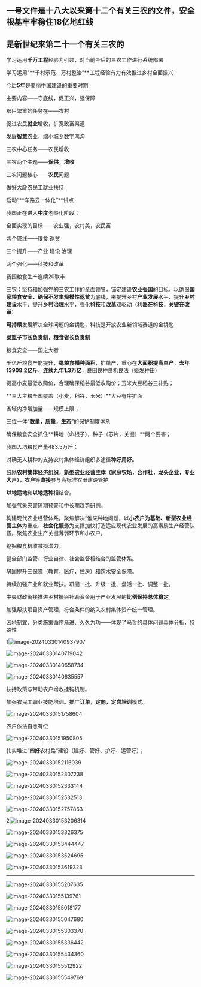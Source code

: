 ## 一号文件是十八大以来第十二个有关三农的文件，安全根基牢牢稳住18亿地红线

## 是新世纪来第二十一个有关三农的







学习运用**千万工程**经验为引领，对当前今后的三农工作进行系统部署

学习运用“**千村示范、万村整治”**工程经验有力有效推进乡村全面振兴

今后**5年**是美丽中国建设的重要时期

主要内容——守底线，促正兴，强保障

艰巨繁重的任务在——农村

促进农民**就业**增收，扩宽致富渠道



发展**智慧**农业，缩小城乡数字鸿沟

三农中心任务——农民增收

三农两个主题——**保供，增收**

三农问题核心——**农民**问题





做好大龄农民工就业扶持

启动“**车路云一体化”**试点

我国正在进入**中度**老龄化阶段；

全面实现的目标——农业强，农村美，农民富

两个底线——粮食 返贫

三个提升——产业 建设 治理

两个强化——科技和改革

我国粮食生产连续20联丰

三农：坚持和加强党的三农工作的全面领导，锚定建设**农业强国**的目标，以确保**国家粮食安全、确保不发生规模性返贫**为底线，来提升乡村**产业发展**水平、提升**乡村建设**水平、提升**乡村治理**水平，强化**科技**和**改革**双驱动（**利器在科技，关键在改革**）

**可持续**发展解决全球问题的金钥匙，科技是开放农业新领域赛道的金钥匙



**菜篮子市长负责制，粮食省长负责制**

粮食安全——国之大者



千亿斤粮食产能提升，**稳粮食播种面积**，扩单产，重心在**大面积提高单产**，**去年13908.2亿斤**，**连续九年1.3万亿**，良田良种良机良法（姬发种田）

提高小麦最低收购价，合理确保稻谷最低收购价；玉米大豆稻谷三补贴；

**三大主粮全国覆盖（小麦，稻谷，玉米）**大豆有序扩面

省域内净增加量——规模上限；



三位一体“**数量，质量，生态**”的保护制度体系

确保粮食安全抓住**耕地（命根子），种子（芯片，关键）**两个要害；

我国人均粮食产量483.5万斤；

对确无人耕种的支持农村集体经济组织多途径**种好用好。**

鼓励**农村集体经济组织，新型农业经营主体（家庭农场，合作社，龙头企业，专业大户），农户**等**直接**参与高标准农田建设管护

**以地适地**和**以地适种**相结合。

加强气象灾害短期预警和中长期趋势研判。

构建现代农业经营体系。聚焦解决“谁来种地问题，以**小农户为基础、新型农业经营主体**为重点、**社会化服务**为支撑加快打造适应现代农业发展的高素质生产经营队伍。聚焦农业生产关键薄弱环节和小农户。

挖掘粮食机收减损潜力。

健全部门监管、行业自律、社会监督相结合的监管体系。

巩固提升三保障（教育，医疗，住房）和饮水安全保障。

持续加强产业和就业帮扶。巩固一批、升级一批、盘活一批、调整一批。

中央财政衔接推进乡村振兴补助资金用于产业发展的**比例保持总体稳定**。

加强帮扶项目资产管理，符合条件的纳入农村集体资产统一管理。

因地制宜、分类施策循序渐进、久久为功——体现了马哲的具体问题具体分析，特殊性





1![image-20240330140937907](../../img/一号文件/image-20240330140937907-1711783088741.png)

![image-20240330140719042](../../img/一号文件/image-20240330140719042.png)

![image-20240330140658734](../../img/一号文件/image-20240330140658734.png)

![image-20240330140635557](../../img/一号文件/image-20240330140635557.png)

扶持政策与带动农户增收挂钩机制。

加强农民工职业技能培训。推广**订单，定向，定岗培训**模式。

![image-20240330151758604](../../img/一号文件/image-20240330151758604.png)

农户依法自愿有偿

![image-20240330151950805](../../img/一号文件/image-20240330151950805.png)

扎实堆进”**四好**农村路“建设（建好、管好、护好、运营好）；

![image-20240330152116039](../../img/一号文件/image-20240330152116039.png)

![image-20240330152307238](../../img/一号文件/image-20240330152307238.png)

![image-20240330152333144](../../img/一号文件/image-20240330152333144.png)

![image-20240330152532513](../../img/一号文件/image-20240330152532513.png)

![image-20240330152757863](../../img/一号文件/image-20240330152757863.png)

2![image-20240330153206314](../../img/一号文件/image-20240330153206314.png)

![image-20240330153326375](../../img/一号文件/image-20240330153326375.png)

![image-20240330153444447](../../img/一号文件/image-20240330153444447.png)

![image-20240330153524695](../../img/一号文件/image-20240330153524695.png)

![image-20240330153619323](../../img/一号文件/image-20240330153619323.png)

----

![image-20240330155207635](../../img/一号文件/image-20240330155207635.png)

![image-20240330155139761](../../img/一号文件/image-20240330155139761.png)

![image-20240330155018177](../../img/一号文件/image-20240330155018177.png)

![image-20240330155047680](../../img/一号文件/image-20240330155047680.png)

![image-20240330155303370](../../img/一号文件/image-20240330155303370.png)

![image-20240330155336442](../../img/一号文件/image-20240330155336442.png)

![image-20240330155434360](../../img/一号文件/image-20240330155434360-1711785277880.png)

![image-20240330155512922](../../img/一号文件/image-20240330155512922.png)

![image-20240330155549769](../../img/一号文件/image-20240330155549769.png)